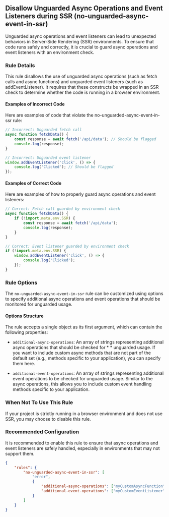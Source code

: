 ## Disallow Unguarded Async Operations and Event Listeners during SSR (no-unguarded-async-event-in-ssr)

Unguarded async operations and event listeners can lead to unexpected behaviors in Server-Side Rendering (SSR) environments. To ensure that code runs safely and correctly, it is crucial to guard async operations and event listeners with an environment check.

### Rule Details

This rule disallows the use of unguarded async operations (such as fetch calls and async functions) and unguarded event listeners (such as addEventListener). It requires that these constructs be wrapped in an SSR check to determine whether the code is running in a browser environment.

#### Examples of Incorrect Code

Here are examples of code that violate the no-unguarded-async-event-in-ssr rule:

```js
// Incorrect: Unguarded fetch call
async function fetchData() {
    const response = await fetch('/api/data'); // Should be flagged
    console.log(response);
}

// Incorrect: Unguarded event listener
window.addEventListener('click', () => {
    console.log('Clicked'); // Should be flagged
});
```

#### Examples of Correct Code

Here are examples of how to properly guard async operations and event listeners:

```js
// Correct: Fetch call guarded by environment check
async function fetchData() {
    if (!import.meta.env.SSR) {
        const response = await fetch('/api/data');
        console.log(response);
    }
}

// Correct: Event listener guarded by environment check
if (!import.meta.env.SSR) {
    window.addEventListener('click', () => {
        console.log('Clicked');
    });
}
```

### Rule Options

The `no-unguarded-async-event-in-ssr` rule can be customized using options to specify additional async operations and event operations that should be monitored for unguarded usage.

#### Options Structure

The rule accepts a single object as its first argument, which can contain the following properties:

-   `additional-async-operations`: An array of strings representing additional async operations that should be checked for \* \* unguarded usage. If you want to include custom async methods that are not part of the default set (e.g., methods specific to your application), you can specify them here.

-   `additional-event-operations`: An array of strings representing additional event operations to be checked for unguarded usage. Similar to the async operations, this allows you to include custom event handling methods specific to your application.

### When Not To Use This Rule

If your project is strictly running in a browser environment and does not use SSR, you may choose to disable this rule.

### Recommended Configuration

It is recommended to enable this rule to ensure that async operations and event listeners are safely handled, especially in environments that may not support them.

```json
{
    "rules": {
        "no-unguarded-async-event-in-ssr": [
            "error",
            {
                "additional-async-operations": ["myCustomAsyncFunction"],
                "additional-event-operations": ["myCustomEventListener"]
            }
        ]
    }
}
```
